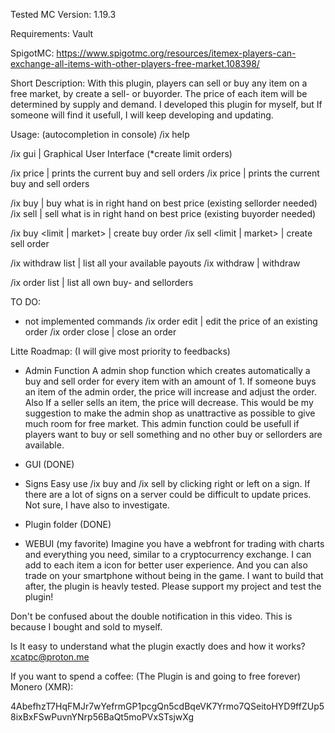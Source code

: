 Tested MC Version: 1.19.3

Requirements: Vault

SpigotMC: https://www.spigotmc.org/resources/itemex-players-can-exchange-all-items-with-other-players-free-market.108398/

Short Description:
With this plugin, players can sell or buy any item on a free market, by create a sell- or buyorder. The price of each item will be determined by supply and demand. I developed this plugin for myself, but If someone will find it usefull, I will keep developing and updating.

Usage: (autocompletion in console)
/ix help

/ix gui | Graphical User Interface (*create limit orders)

/ix price | prints the current buy and sell orders
/ix price <itemid> | prints the current buy and sell orders

/ix buy | buy what is in right hand on best price (existing sellorder needed)
/ix sell | sell what is in right hand on best price (existing buyorder needed)

/ix buy <itemname> <amount> <limit | market> <price> | create buy order
/ix sell <itemname> <amount> <limit | market> <price> | create sell order

/ix withdraw list | list all your available payouts
/ix withdraw <itemname> <amount> | withdraw

/ix order list | list all own buy- and sellorders

TO DO:

* not implemented commands
/ix order edit <order id> <price> | edit the price of an existing order
/ix order close <order id> | close an order

Litte Roadmap: (I will give most priority to feedbacks)
- Admin Function
A admin shop function which creates automatically a buy and sell order for every item with an amount of 1. If someone buys an item of the admin order, the price will increase and adjust the order. Also If a seller sells an item, the price will decrease. This would be my suggestion to make the admin shop as unattractive as possible to give much room for free market. This admin function could be usefull if players want to buy or sell something and no other buy or sellorders are available.

- GUI (DONE)

- Signs
Easy use /ix buy and /ix sell by clicking right or left on a sign. If there are a lot of signs on a server could be difficult to update prices. Not sure, I have also to investigate.

- Plugin folder (DONE)

- WEBUI (my favorite)
Imagine you have a webfront for trading with charts and everything you need, similar to a cryptocurrency exchange. I can add to each item a icon for better user experience. And you can also trade on your smartphone without being in the game. I want to build that after, the plugin is heavly tested. Please support my project and test the plugin!



Don't be confused about the double notification in this video. This is because I bought and sold to myself.

Is It easy to understand what the plugin exactly does and how it works? xcatpc@proton.me

If you want to spend a coffee: (The Plugin is and going to free forever)
Monero (XMR):

4AbefhzT7HqFMJr7wYefrmGP1pcgQn5cdBqeVK7Yrmo7QSeitoHYD9ffZUp58ixBxFSwPuvnYNrp56BaQt5moPVxSTsjwXg
